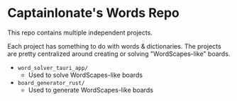 # Captainlonate's Words Repo

This repo contains multiple independent projects.

Each project has something to do with words & dictionaries. The projects are pretty centralized around creating or solving "WordScapes-like" boards.

- `word_solver_tauri_app/`
  - Used to solve WordScapes-like boards
- `board_generator_rust/`
  - Used to generate WordScapes-like boards